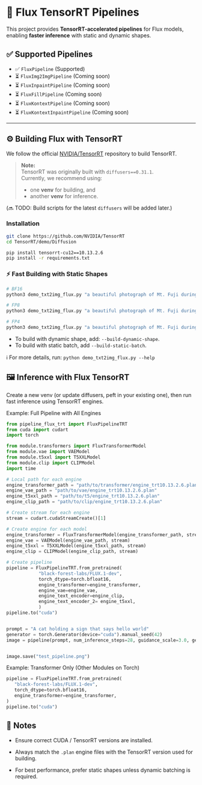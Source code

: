 # 🚀 Flux TensorRT Pipelines

This project provides **TensorRT-accelerated pipelines** for Flux models, enabling **faster inference** with static and dynamic shapes.

## ✅ Supported Pipelines
- ✅ `FluxPipeline` (Supported)
- ⏳ `FluxImg2ImgPipeline` (Coming soon)
- ⏳ `FluxInpaintPipeline` (Coming soon)
- ⏳ `FluxFillPipeline` (Coming soon)
- ⏳ `FluxKontextPipeline` (Coming soon)
- ⏳ `FluxKontextInpaintPipeline` (Coming soon)

---

## ⚙️ Building Flux with TensorRT

We follow the official [NVIDIA/TensorRT](https://github.com/NVIDIA/TensorRT) repository to build TensorRT.

> **Note:**  
> TensorRT was originally built with `diffusers==0.31.1`.  
> Currently, we recommend using:
> - one **venv** for building, and  
> - another **venv** for inference.  

(🔜 TODO: Build scripts for the latest `diffusers` will be added later.)

### Installation
```bash
git clone https://github.com/NVIDIA/TensorRT
cd TensorRT/demo/Diffusion

pip install tensorrt-cu12==10.13.2.6
pip install -r requirements.txt
```

### ⚡ Fast Building with Static Shapes
```bash
# BF16
python3 demo_txt2img_flux.py "a beautiful photograph of Mt. Fuji during cherry blossom" --hf-token=$HF_TOKEN --bf16 --download-onnx-models

# FP8
python3 demo_txt2img_flux.py "a beautiful photograph of Mt. Fuji during cherry blossom" --hf-token=$HF_TOKEN --quantization-level 4 --fp8 --download-onnx-models

# FP4
python3 demo_txt2img_flux.py "a beautiful photograph of Mt. Fuji during cherry blossom" --hf-token=$HF_TOKEN --fp4 --download-onnx-models
```

- To build with dynamic shape, add: `--build-dynamic-shape`.
- To build with static batch, add  `--build-static-batch`.

ℹ️ For more details, run:
`python demo_txt2img_flux.py --help`

## 🖼️ Inference with Flux TensorRT
Create a new venv (or update diffusers, peft in your existing one), then run fast inference using TensorRT engines.

Example: Full Pipeline with All Engines

```python
from pipeline_flux_trt import FluxPipelineTRT
from cuda import cudart
import torch

from module.transformers import FluxTransformerModel 
from module.vae import VAEModel
from module.t5xxl import T5XXLModel
from module.clip import CLIPModel
import time

# Local path for each engine
engine_transformer_path = "path/to/transformer/engine_trt10.13.2.6.plan"
engine_vae_path = "path/to/vae/engine_trt10.13.2.6.plan"
engine_t5xxl_path = "path/to/t5/engine_trt10.13.2.6.plan"
engine_clip_path = "path/to/clip/engine_trt10.13.2.6.plan"

# Create stream for each engine
stream = cudart.cudaStreamCreate()[1]

# Create engine for each model
engine_transformer = FluxTransformerModel(engine_transformer_path, stream)
engine_vae = VAEModel(engine_vae_path, stream)
engine_t5xxl = T5XXLModel(engine_t5xxl_path, stream)
engine_clip = CLIPModel(engine_clip_path, stream)

# Create pipeline
pipeline = FluxPipelineTRT.from_pretrained(
            "black-forest-labs/FLUX.1-dev", 
            torch_dtype=torch.bfloat16, 
            engine_transformer=engine_transformer,
            engine_vae=engine_vae,
            engine_text_encoder=engine_clip,
            engine_text_encoder_2= engine_t5xxl,
            )
pipeline.to("cuda")


prompt = "A cat holding a sign that says hello world"
generator = torch.Generator(device="cuda").manual_seed(42)
image = pipeline(prompt, num_inference_steps=28, guidance_scale=3.0, generator=generator).images[0]


image.save("test_pipeline.png")
```

Example: Transformer Only (Other Modules on Torch)
```python
pipeline = FluxPipelineTRT.from_pretrained(
   "black-forest-labs/FLUX.1-dev", 
   torch_dtype=torch.bfloat16, 
   engine_transformer=engine_transformer,
)
pipeline.to("cuda")
```

## 📌 Notes

- Ensure correct CUDA / TensorRT versions are installed.

- Always match the `.plan` engine files with the TensorRT version used for building.

- For best performance, prefer static shapes unless dynamic batching is required.